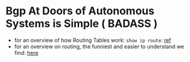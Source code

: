 # Bgp At Doors of Autonomous Systems is Simple ( BADASS )
- for an overview of how Routing Tables work: `show ip route`: [ref](https://www.youtube.com/watch?v=uKiM9-tGuc4)
- for an overview on routing, the funniest and easier to understand we find: [here](https://www.youtube.com/watch?v=kyMoEgdMbH8)
